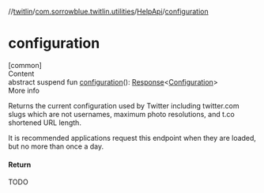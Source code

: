 //[twitlin](../../index.md)/[com.sorrowblue.twitlin.utilities](../index.md)/[HelpApi](index.md)/[configuration](configuration.md)



# configuration  
[common]  
Content  
abstract suspend fun [configuration](configuration.md)(): [Response](../../com.sorrowblue.twitlin.client/-response/index.md)<[Configuration](../-configuration/index.md)>  
More info  


Returns the current configuration used by Twitter including twitter.com slugs which are not usernames, maximum photo resolutions, and t.co shortened URL length.



It is recommended applications request this endpoint when they are loaded, but no more than once a day.



#### Return  


TODO

  



